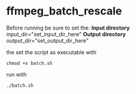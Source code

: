 # ffmpeg\_batch\_rescale

Before running be sure to set the:
__Input directory__
input_dir="set_input_dir_here"
__Output directory__
output_dir="set_output_dir_here"

the set the script as executable with 
```
chmod +x batch.sh
```
run with
```
./batch.sh
```
